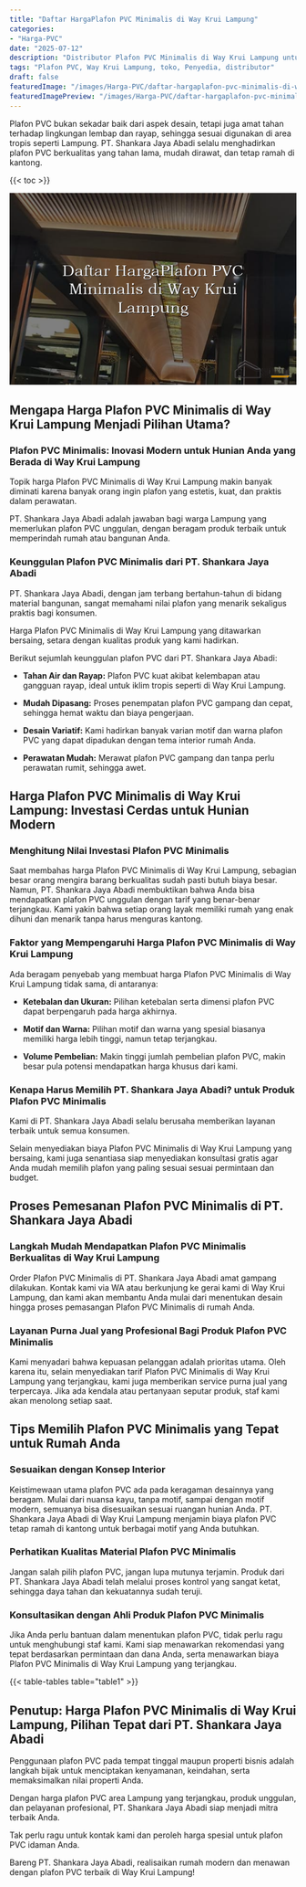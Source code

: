 ```yaml
---
title: "Daftar HargaPlafon PVC Minimalis di Way Krui Lampung"
categories:
- "Harga-PVC"
date: "2025-07-12"
description: "Distributor Plafon PVC Minimalis di Way Krui Lampung untuk tempat tinggal, perkantoran, dan toko. Panel terbaik, variasi motif, variasi warna menarik, beserta layanan penempatan dikerjakan oleh tenaga ahli berpengalaman dan kepastian resmi!|Jasa penjualan Plafon PVC Minimalis di Way Krui Lampung bagi keperluan tempat tinggal, perkantoran, atau ritel, dengan produk terbaik dan pemasangan oleh teknisi profesional dan kepastian resmi.|Alternatif Plafon PVC Minimalis di Way Krui Lampung yang andal untuk hunian, office, serta toko, dengan produk berkualitas dan penempatan oleh teknisi ahli dan jaminan resmi.|Penjualan Plafon PVC Minimalis di Way Krui Lampung untuk tempat tinggal, perkantoran, dan ritel, beserta produk unggulan dan penempatan ditangani oleh teknisi profesional, dilengkapi dengan jaminan resmi.}"
tags: "Plafon PVC, Way Krui Lampung, toko, Penyedia, distributor"
draft: false
featuredImage: "/images/Harga-PVC/daftar-hargaplafon-pvc-minimalis-di-way-krui-lampung.png"
featuredImagePreview: "/images/Harga-PVC/daftar-hargaplafon-pvc-minimalis-di-way-krui-lampung.png"
---
```


Plafon PVC bukan sekadar baik dari aspek desain, tetapi juga amat tahan terhadap lingkungan lembap dan rayap, sehingga sesuai digunakan di area tropis seperti Lampung. PT. Shankara Jaya Abadi selalu menghadirkan plafon PVC berkualitas yang tahan lama, mudah dirawat, dan tetap ramah di kantong.

{{< toc >}}

![Daftar HargaPlafon PVC Minimalis di Way Krui Lampung](/images/Harga-PVC/Daftar-HargaPlafon-PVC-Minimalis-di-Way-Krui-Lampung.png)

## Mengapa Harga Plafon PVC Minimalis di Way Krui Lampung Menjadi Pilihan Utama?

### Plafon PVC Minimalis: Inovasi Modern untuk Hunian Anda yang Berada di Way Krui Lampung

Topik harga Plafon PVC Minimalis di Way Krui Lampung makin banyak diminati karena banyak orang ingin plafon yang estetis, kuat, dan praktis dalam perawatan.

PT. Shankara Jaya Abadi adalah jawaban bagi warga Lampung yang memerlukan plafon PVC unggulan, dengan beragam produk terbaik untuk memperindah rumah atau bangunan Anda.

### Keunggulan Plafon PVC Minimalis dari PT. Shankara Jaya Abadi

PT. Shankara Jaya Abadi, dengan jam terbang bertahun-tahun di bidang material bangunan, sangat memahami nilai plafon yang menarik sekaligus praktis bagi konsumen.

Harga Plafon PVC Minimalis di Way Krui Lampung yang ditawarkan bersaing, setara dengan kualitas produk yang kami hadirkan.

Berikut sejumlah keunggulan plafon PVC dari PT. Shankara Jaya Abadi:

- **Tahan Air dan Rayap:** Plafon PVC kuat akibat kelembapan atau gangguan rayap, ideal untuk iklim tropis seperti di Way Krui Lampung.

- **Mudah Dipasang:** Proses penempatan plafon PVC gampang dan cepat, sehingga hemat waktu dan biaya pengerjaan.

- **Desain Variatif:** Kami hadirkan banyak varian motif dan warna plafon PVC yang dapat dipadukan dengan tema interior rumah Anda.

- **Perawatan Mudah:** Merawat plafon PVC gampang dan tanpa perlu perawatan rumit, sehingga awet.

## Harga Plafon PVC Minimalis di Way Krui Lampung: Investasi Cerdas untuk Hunian Modern

### Menghitung Nilai Investasi Plafon PVC Minimalis

Saat membahas harga Plafon PVC Minimalis di Way Krui Lampung, sebagian besar orang mengira barang berkualitas sudah pasti butuh biaya besar. Namun, PT. Shankara Jaya Abadi membuktikan bahwa Anda bisa mendapatkan plafon PVC unggulan dengan tarif yang benar-benar terjangkau. Kami yakin bahwa setiap orang layak memiliki rumah yang enak dihuni dan menarik tanpa harus menguras kantong.

### Faktor yang Mempengaruhi Harga Plafon PVC Minimalis di Way Krui Lampung

Ada beragam penyebab yang membuat harga Plafon PVC Minimalis di Way Krui Lampung tidak sama, di antaranya:

- **Ketebalan dan Ukuran:** Pilihan ketebalan serta dimensi plafon PVC dapat berpengaruh pada harga akhirnya.

- **Motif dan Warna:** Pilihan motif dan warna yang spesial biasanya memiliki harga lebih tinggi, namun tetap terjangkau.

- **Volume Pembelian:** Makin tinggi jumlah pembelian plafon PVC, makin besar pula potensi mendapatkan harga khusus dari kami.

### Kenapa Harus Memilih PT. Shankara Jaya Abadi? untuk Produk Plafon PVC Minimalis

Kami di PT. Shankara Jaya Abadi selalu berusaha memberikan layanan terbaik untuk semua konsumen.

Selain menyediakan biaya Plafon PVC Minimalis di Way Krui Lampung yang bersaing, kami juga senantiasa siap menyediakan konsultasi gratis agar Anda mudah memilih plafon yang paling sesuai sesuai permintaan dan budget.

## Proses Pemesanan Plafon PVC Minimalis di PT. Shankara Jaya Abadi

### Langkah Mudah Mendapatkan Plafon PVC Minimalis Berkualitas di Way Krui Lampung

Order Plafon PVC Minimalis di PT. Shankara Jaya Abadi amat gampang dilakukan. Kontak kami via WA atau berkunjung ke gerai kami di Way Krui Lampung, dan kami akan membantu Anda mulai dari menentukan desain hingga proses pemasangan Plafon PVC Minimalis di rumah Anda.

### Layanan Purna Jual yang Profesional Bagi Produk Plafon PVC Minimalis

Kami menyadari bahwa kepuasan pelanggan adalah prioritas utama. Oleh karena itu, selain menyediakan tarif Plafon PVC Minimalis di Way Krui Lampung yang terjangkau, kami juga memberikan service purna jual yang terpercaya. Jika ada kendala atau pertanyaan seputar produk, staf kami akan menolong setiap saat.

## Tips Memilih Plafon PVC Minimalis yang Tepat untuk Rumah Anda

### Sesuaikan dengan Konsep Interior

Keistimewaan utama plafon PVC ada pada keragaman desainnya yang beragam. Mulai dari nuansa kayu, tanpa motif, sampai dengan motif modern, semuanya bisa disesuaikan sesuai ruangan hunian Anda. PT. Shankara Jaya Abadi di Way Krui Lampung menjamin biaya plafon PVC tetap ramah di kantong untuk berbagai motif yang Anda butuhkan.

### Perhatikan Kualitas Material Plafon PVC Minimalis

Jangan salah pilih plafon PVC, jangan lupa mutunya terjamin. Produk dari PT. Shankara Jaya Abadi telah melalui proses kontrol yang sangat ketat, sehingga daya tahan dan kekuatannya sudah teruji.

### Konsultasikan dengan Ahli Produk Plafon PVC Minimalis

Jika Anda perlu bantuan dalam menentukan plafon PVC, tidak perlu ragu untuk menghubungi staf kami. Kami siap menawarkan rekomendasi yang tepat berdasarkan permintaan dan dana Anda, serta menawarkan biaya Plafon PVC Minimalis di Way Krui Lampung yang terjangkau.

{{< table-tables table="table1" >}}

## Penutup: Harga Plafon PVC Minimalis di Way Krui Lampung, Pilihan Tepat dari PT. Shankara Jaya Abadi

Penggunaan plafon PVC pada tempat tinggal maupun properti bisnis adalah langkah bijak untuk menciptakan kenyamanan, keindahan, serta memaksimalkan nilai properti Anda.

Dengan harga plafon PVC area Lampung yang terjangkau, produk unggulan, dan pelayanan profesional, PT. Shankara Jaya Abadi siap menjadi mitra terbaik Anda.

Tak perlu ragu untuk kontak kami dan peroleh harga spesial untuk plafon PVC idaman Anda.

Bareng PT. Shankara Jaya Abadi, realisaikan rumah modern dan menawan dengan plafon PVC terbaik di Way Krui Lampung!
